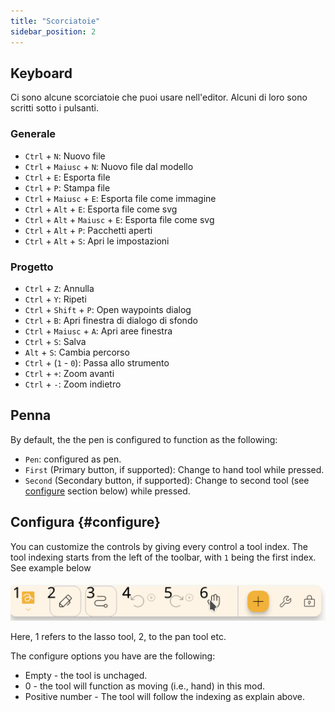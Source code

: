 ```yaml
---
title: "Scorciatoie"
sidebar_position: 2
---
```



## Keyboard

Ci sono alcune scorciatoie che puoi usare nell'editor. Alcuni di loro sono scritti sotto i pulsanti.

### Generale

* `Ctrl` + `N`: Nuovo file
* `Ctrl` + `Maiusc` + `N`: Nuovo file dal modello
* `Ctrl` + `E`: Esporta file
* `Ctrl` + `P`: Stampa file
* `Ctrl` + `Maiusc` + `E`: Esporta file come immagine
* `Ctrl` + `Alt` + `E`: Esporta file come svg
* `Ctrl` + `Alt` + `Maiusc` + `E`: Esporta file come svg
* `Ctrl` + `Alt` + `P`: Pacchetti aperti
* `Ctrl` + `Alt` + `S`: Apri le impostazioni

### Progetto

* `Ctrl` + `Z`: Annulla
* `Ctrl` + `Y`: Ripeti
* `Ctrl` + `Shift` + `P`: Open waypoints dialog
* `Ctrl` + `B`: Apri finestra di dialogo di sfondo
* `Ctrl` + `Maiusc` + `A`: Apri aree finestra
* `Ctrl` + `S`: Salva
* `Alt` + `S`: Cambia percorso
* `Ctrl` + (`1` - `0`): Passa allo strumento
* `Ctrl` + `+`: Zoom avanti
* `Ctrl` + `-`: Zoom indietro

## Penna

By default, the the pen is configured to function as the following:
* `Pen`: configured as pen.
* `First` (Primary button, if supported): Change to hand tool while pressed.
* `Second` (Secondary button, if supported): Change to second tool (see [configure](#configure) section below)  while pressed.



## Configura {#configure}

You can customize the controls by giving every control a tool index. The tool indexing starts from the left of the toolbar, with `1` being the first index. See example below

![toolbar numbered](toolbar_numbered.png)

Here, 1 refers to the lasso tool, 2, to the pan tool etc.

The configure options you have are the following:

* Empty - the tool is unchaged.
* 0 - the tool will function as moving (i.e., hand) in this mod.
* Positive number - The tool will follow the indexing as explain above. 


